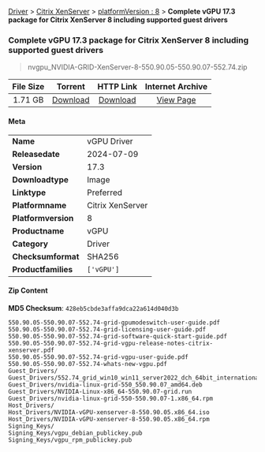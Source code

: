 
[Driver](/README.md)  >  [Citrix XenServer](/index/Driver/Citrix_XenServer.md)  >  [platformVersion : 8](/index/Driver/Citrix_XenServer/8.md)  >  **Complete vGPU 17.3 package for Citrix XenServer 8 including supported guest drivers**


###    Complete vGPU 17.3 package for Citrix XenServer 8 including supported guest drivers

> nvgpu_NVIDIA-GRID-XenServer-8-550.90.05-550.90.07-552.74.zip   


| **File Size** | **Torrent**  | **HTTP Link** | **Internet Archive** |
|:-------------:|:------------:|:-------------:|:--------------------:|
| 1.71 GB |  [Download](https://archive.org/download/nvgpu_NVIDIA-GRID-XenServer-8-550.90.05-550.90.07-552.74.zip/nvgpu_NVIDIA-GRID-XenServer-8-550.90.05-550.90.07-552.74.zip_archive.torrent)       | [Download](https://archive.org/compress/nvgpu_NVIDIA-GRID-XenServer-8-550.90.05-550.90.07-552.74.zip) | [View Page](https://archive.org/details/nvgpu_NVIDIA-GRID-XenServer-8-550.90.05-550.90.07-552.74.zip)       |

#### Meta

<table>
<tr><td><strong>Name</strong></td><td>vGPU Driver</td></tr>
<tr><td><strong>Releasedate</strong></td><td>2024-07-09</td></tr>
<tr><td><strong>Version</strong></td><td>17.3</td></tr>
<tr><td><strong>Downloadtype</strong></td><td>Image</td></tr>
<tr><td><strong>Linktype</strong></td><td>Preferred</td></tr>
<tr><td><strong>Platformname</strong></td><td>Citrix XenServer</td></tr>
<tr><td><strong>Platformversion</strong></td><td>8</td></tr>
<tr><td><strong>Productname</strong></td><td>vGPU</td></tr>
<tr><td><strong>Category</strong></td><td>Driver</td></tr>
<tr><td><strong>Checksumformat</strong></td><td>SHA256</td></tr>
<tr><td><strong>Productfamilies</strong></td><td><code>['vGPU']</code></td></tr>
</table>

#### Zip Content

**MD5 Checksum**: `428eb5cbde3affa9dca22a614d040d3b`

```text
550.90.05-550.90.07-552.74-grid-gpumodeswitch-user-guide.pdf
550.90.05-550.90.07-552.74-grid-licensing-user-guide.pdf
550.90.05-550.90.07-552.74-grid-software-quick-start-guide.pdf
550.90.05-550.90.07-552.74-grid-vgpu-release-notes-citrix-xenserver.pdf
550.90.05-550.90.07-552.74-grid-vgpu-user-guide.pdf
550.90.05-550.90.07-552.74-whats-new-vgpu.pdf
Guest_Drivers/
Guest_Drivers/552.74_grid_win10_win11_server2022_dch_64bit_international.exe
Guest_Drivers/nvidia-linux-grid-550_550.90.07_amd64.deb
Guest_Drivers/NVIDIA-Linux-x86_64-550.90.07-grid.run
Guest_Drivers/nvidia-linux-grid-550-550.90.07-1.x86_64.rpm
Host_Drivers/
Host_Drivers/NVIDIA-vGPU-xenserver-8-550.90.05.x86_64.iso
Host_Drivers/NVIDIA-vGPU-xenserver-8-550.90.05.x86_64.rpm
Signing_Keys/
Signing_Keys/vgpu_debian_publickey.pub
Signing_Keys/vgpu_rpm_publickey.pub
```